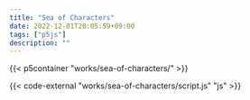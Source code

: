 ```yaml
---
title: "Sea of Characters"
date: 2022-12-01T20:05:59+09:00
tags: ["p5js"]
description: ""
---
```


{{< p5container "works/sea-of-characters/" >}}

{{< code-external "works/sea-of-characters/script.js" "js" >}}
